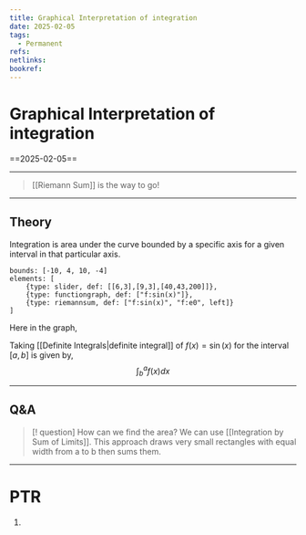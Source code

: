 ```yaml
---
title: Graphical Interpretation of integration
date: 2025-02-05
tags:
  - Permanent
refs: 
netlinks: 
bookref:
---
```

# Graphical Interpretation of integration
==2025-02-05==

---
> [[Riemann Sum]] is the way to go!
---
## Theory
Integration is area under the curve bounded by a specific axis for a given interval in that particular axis.
```graph
bounds: [-10, 4, 10, -4]
elements: [
	{type: slider, def: [[6,3],[9,3],[40,43,200]]},
	{type: functiongraph, def: ["f:sin(x)"]},
	{type: riemannsum, def: ["f:sin(x)", "f:e0", left]}
]
```
Here in the graph,

Taking [[Definite Integrals|definite integral]] of $f(x)=\sin(x)$ for the interval $[a,b]$ is given by, $$\int^{a}_{b}f(x)dx$$

---
## Q&A
> [! question] How can we find the area?
> We can use [[Integration by Sum of Limits]].
> This approach draws very small rectangles with equal width from a to b then sums them.




---
# PTR

1. 